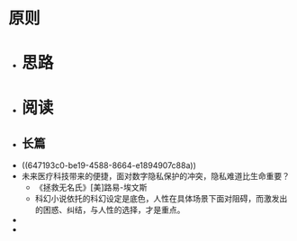 # 原则
- # 思路
- # 阅读
- ## 长篇
- ((647193c0-be19-4588-8664-e1894907c88a))
- 未来医疗科技带来的便捷，面对数字隐私保护的冲突，隐私难道比生命重要？
	- 《拯救无名氏》[美]路易-埃文斯
	- 科幻小说依托的科幻设定是底色，人性在具体场景下面对阻碍，而激发出的困惑、纠结，与人性的选择，才是重点。
-
-